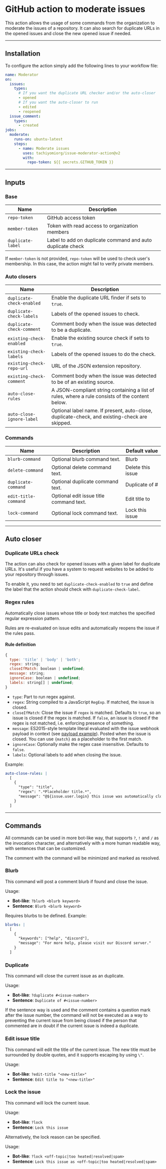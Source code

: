 # GitHub action to moderate issues

This action allows the usage of some commands from the organization
to moderate the issues of a repository. It can also search for duplicate
URLs in the opened issues and close the new opened issue if needed.

---

## Installation

To configure the action simply add the following lines to your workflow file:

```yml
name: Moderator
on:
  issues:
    types:
      # If you want the duplicate URL checker and/or the auto-closer
      - opened
      # If you want the auto-closer to run
      - edited
      - reopened
  issue_comment:
    types:
      - created
jobs:
  moderate:
    runs-on: ubuntu-latest
    steps:
      - name: Moderate issues
        uses: tachiyomiorg/issue-moderator-action@v2
        with:
          repo-token: ${{ secrets.GITHUB_TOKEN }}
```

---

## Inputs

### Base

| Name              | Description                                                |
| ----------------- | ---------------------------------------------------------- |
| `repo-token`      | GitHub access token                                        |
| `member-token`    | Token with read access to organization members             |
| `duplicate-label` | Label to add on duplicate command and auto duplicate check |

If `member-token` is not provided, `repo-token` will be used to check user's membership. In this case, the action might fail to verify private members.

### Auto closers

| Name                      | Description                                                                                     |
| ------------------------- | ----------------------------------------------------------------------------------------------- |
| `duplicate-check-enabled` | Enable the duplicate URL finder if sets to `true`.                                              |
| `duplicate-check-labels`  | Labels of the opened issues to check.                                                           |
| `duplicate-check-comment` | Comment body when the issue was detected to be a duplicate.                                     |
| `existing-check-enabled`  | Enable the existing source check if sets to `true`.                                             |
| `existing-check-labels`   | Labels of the opened issues to do the check.                                                    |
| `existing-check-repo-url` | URL of the JSON extension repository.                                                           |
| `existing-check-comment`  | Comment body when the issue was detected to be of an existing source.                           |
| `auto-close-rules`        | A JSON-compliant string containing a list of rules, where a rule consists of the content below. |
| `auto-close-ignore-label` | Optional label name. If present, auto-close, duplicate-check, and existing-check are skipped.   |

### Commands

| Name                 | Description                             | Default value     |
| -------------------- | --------------------------------------- | ----------------- |
| `blurb-command`      | Optional blurb command text.            | Blurb             |
| `delete-command`     | Optional delete command text.           | Delete this issue |
| `duplicate-command`  | Optional duplicate command text.        | Duplicate of #    |
| `edit-title-command` | Optional edit issue title command text. | Edit title to     |
| `lock-command`       | Optional lock command text.             | Lock this issue   |

---

## Auto closer

### Duplicate URLs check

The action can also check for opened issues with a given label for
duplicate URLs. It's useful if you have a system to request websites
to be added to your repository through issues.

To enable it, you need to set `duplicate-check-enabled` to `true`
and define the label that the action should check with `duplicate-check-label`.

### Regex rules

Automatically close issues whose title or body text matches the specified regular expression pattern.

Rules are re-evaluated on issue edits and automatically reopens the issue if the rules pass.

#### Rule definition

```js
{
  type: 'title' | 'body' | 'both';
  regex: string;
  closeIfMatch: boolean | undefined;
  message: string;
  ignoreCase: boolean | undefined;
  labels: string[] | undefined;
}
```

- `type`: Part to run regex against.
- `regex`: String compiled to a JavaScript `RegExp`. If matched, the issue is closed.
- `closeIfMatch`: Close the issue if `regex` is matched. Defaults to `true`, so an issue is closed if the regex is matched. If `false`, an issue is closed if the regex is not matched, i.e. enforcing presence of something.
- `message`: ES2015-style template literal evaluated with the issue webhook payload in context (see [payload example](https://developer.github.com/v3/activity/events/types/#webhook-payload-example-15)). Posted when the issue is closed. You can use `{match}` as a placeholder to the first match.
- `ignoreCase`: Optionally make the regex case insensitive. Defaults to `false`.
- `labels`: Optional labels to add when closing the issue.

Example:

```yml
auto-close-rules: |
  [
    {
      "type": "title",
      "regex": ".*Placeholder title.*",
      "message": "@${issue.user.login} this issue was automatically closed because it did not follow the issue template"
    }
  ]
```

---

## Commands

All commands can be used in more bot-like way, that supports `?`, `!`
and `/` as the invocation character, and alternatively with a more
human readable way, with sentences that can be customized.

The comment with the command will be minimized and marked as resolved.

### Blurb

This command will post a comment blurb if found and close the issue.

Usage:

- **Bot-like**: `?blurb <blurb keyword>`
- **Sentence**: `Blurb <blurb keyword>`

Requires blurbs to be defined. Example:

```yml
blurbs: |
  [
    {
      "keywords": ["help", "discord"],
      "message": "For more help, please visit our Discord server."
    }
  ]
```

### Duplicate

This command will close the current issue as an duplicate.

Usage:

- **Bot-like**: `?duplicate #<issue-number>`
- **Sentence**: `Duplicate of #<issue-number>`

If the sentence way is used and the comment contains a question mark
after the issue number, the command will not be executed as a way to
preventing the current issue from being closed if the person that
commented are in doubt if the current issue is indeed a duplicate.

### Edit issue title

This command will edit the title of the current issue. The new title
must be surrounded by double quotes, and it supports escaping by using `\"`.

Usage:

- **Bot-like**: `?edit-title "<new-title>"`
- **Sentence**: `Edit title to "<new-title>"`

### Lock the issue

This command will lock the current issue.

Usage:

- **Bot-like**: `?lock`
- **Sentence**: `Lock this issue`

Alternatively, the lock reason can be specified.

Usage:

- **Bot-like**: `?lock <off-topic|too heated|resolved|spam>`
- **Sentence**: `Lock this issue as <off-topic|too heated|resolved|spam>`
